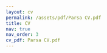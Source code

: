 ```yaml
---
layout: cv
permalink: /assets/pdf/Parsa CV.pdf
title: CV
nav: true
nav_order: 3
cv_pdf: Parsa CV.pdf
---
```

